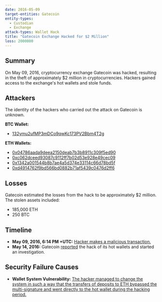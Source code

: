 ```yaml
---
date: 2016-05-09
target-entities: Gatecoin
entity-types:
  - Custodian
  - Exchange
attack-types: Wallet Hack
title: "Gatecoin Exchange Hacked for $2 Million"
loss: 2000000
---
```


## Summary

On May 09, 2016, cryptocurrency exchange Gatecoin was hacked, resulting in the theft of approximately $2 million in cryptocurrencies. Hackers gained access to the exchange's hot wallets and stole funds.

## Attackers

The identity of the hackers who carried out the attack on Gatecoin is unknown.

**BTC Wallet:**
- [132ymu2ufMP3mDCo9qwKc173PV2Bbm4T2g](https://www.blockchain.com/explorer/addresses/btc/132ymu2ufMP3mDCo9qwKc173PV2Bbm4T2g)

**ETH Wallets:**
- [0x04786aada9deea2150deab7b3b8911c309f5ed90](https://etherscan.io/address/0x04786aada9deea2150deab7b3b8911c309f5ed90)
- [0xc062dceed93087c9112ff7b02d53e928e49cec09](https://etherscan.io/address/0xc062dceed93087c9112ff7b02d53e928e49cec09)
- [0x1342a001544b8b7ae4a5d374e33114c66d78bd5f](https://etherscan.io/address/0x1342a001544b8b7ae4a5d374e33114c66d78bd5f)
- [0xd4914762f9bd566bd0882b71af5439c0476d2ff6](https://etherscan.io/address/0xd4914762f9bd566bd0882b71af5439c0476d2ff6)

## Losses

Gatecoin estimated the losses from the hack to be approximately $2 million. The stolen assets included:

- 185,000 ETH
- 250 BTC

## Timeline

- **May 09, 2016, 6:14 PM +UTC:** [Hacker makes a malicious transaction.](https://blockchair.com/bitcoin/transaction/4a1b96b166de37860195af37b6396a0516b009536e0f332006ca61b4fab0cd08)
- **May 14, 2016:** Gatecoin [reported](https://web.archive.org/web/20160514153212/https://gatecoin.com/) the hack of its hot wallets and started an investigation.

## Security Failure Causes

- **Wallet System Vulnerability:** [The hacker managed to change the system in such a way that the transfers of deposits to ETH bypassed the multi-signature and went directly to the hot wallet during the hacking period.](https://www.coindesk.com/markets/2016/05/16/gatecoin-claims-2-million-in-bitcoins-and-ethers-lost-in-security-breach)
